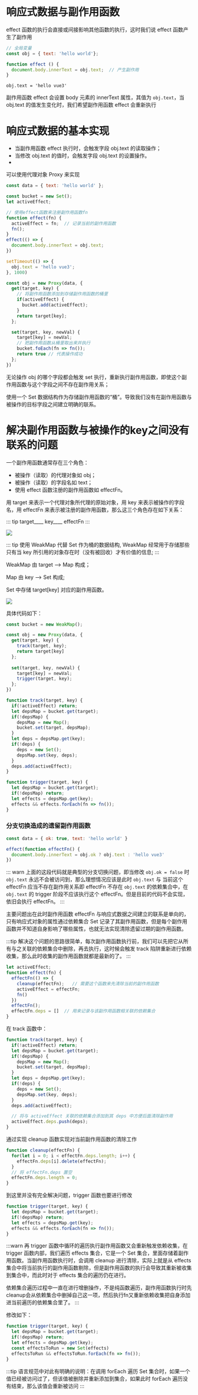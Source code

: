 # 响应式数据与副作用函数
effect 函数的执行会直接或间接影响其他函数的执行，这时我们说 effect 函数产生了副作用
```js
// 全局变量
const obj = { text: 'hello world'};

function effect () {
  document.body.innerText = obj.text;  // 产生副作用
}
```
`obj.text = 'hello vue3'`

副作用函数 effect 会设置 body 元素的 innerText 属性，其值为 `obj.text`，当 obj.text 的值发生变化时，我们希望副作用函数 effect 会重新执行

# 响应式数据的基本实现

- 当副作用函数 effect 执行时，会触发字段 obj.text 的读取操作；
- 当修改 obj.text 的值时，会触发字段 obj.text 的设置操作。
- 
可以使用代理对象 Proxy 来实现
```js
const data = { text: 'hello world' };

const bucket = new Set();
let activeEffect; 

// 使用effect函数来注册副作用函数fn
function effect(fn) {
  activeEffect = fn;  // 记录当前的副作用函数
  fn();
}
effect(() => {
  document.body.innerText = obj.text;
})

setTimeout(() => {
  obj.text = 'hello vue3';
}, 1000)

const obj = new Proxy(data, {
  get(target, key) {
    // 将副作用函数添加到存储副作用函数的桶里
    if(activeEffect) {
      bucket.add(activeEffect);
    }
    return target[key];
  };

  set(target, key, newVal) {
    target[key] = newVal;
    // 把副作用函数从桶里取出来并执行
    bucket.foEach(fn => fn());
    return true // 代表操作成功
  };
})
```
无论操作 obj 的哪个字段都会触发 set 执行，重新执行副作用函数，即使这个副作用函数与这个字段之间不存在副作用关系；

使用一个 Set 数据结构作为存储副作用函数的“桶”。导致我们没有在副作用函数与被操作的目标字段之间建立明确的联系。

# 解决副作用函数与被操作的key之间没有联系的问题
一个副作用函数通常存在三个角色：
- 被操作（读取）的代理对象如 obj；
- 被操作（读取）的字段名如 text；
- 使用 effect 函数注册的副作用函数如 effectFn。

用 target 来表示一个代理对象所代理的原始对象，用 key 来表示被操作的字段名，用 effectFn 来表示被注册的副作用函数，那么这三个角色存在如下关系：

::: tip
    target____
              key____
                     effectFn
:::

![](../imgs/4.png)

::: tip
使用 WeakMap 代替 Set 作为桶的数据结构, WeakMap 经常用于存储那些只有当 key 所引用的对象存在时（没有被回收）才有价值的信息;
:::

WeakMap 由 target --> Map 构成；
 
Map 由 key --> Set 构成;

Set 中存储 target[key] 对应的副作用函数。 


![](../imgs/5.png)

具体代码如下：
```js
const bucket = new WeakMap();

const obj = new Proxy(data, {
  get(target, key) {
    track(target, key);
    return target[key]
  };
  
  set(target, key, newVal) {
    target[key] = newVal;
    trigger(target, key);
  };
})

function track(target, key) {
  if(!activeEffect) return;
  let depsMap = bucket.get(target);
  if(!depsMap) {
    depsMap = new Map();
    bucket.set(target, depsMap);
  }
  let deps = depsMap.get(key);
  if(!deps) {
    deps = new Set();
    depsMap.set(key, deps);
  }
  deps.add(activeEffect);
}

function trigger(target, key) {
  let depsMap = bucket.get(target);
  if(!depsMap) return;
  let effects = depsMap.get(key);
  effects && effects.forEach(fn => fn());
}
```
### 分支切换造成的遗留副作用函数

```js
const data = { ok: true, text: 'hello world' }

effect(function effectFn() { 
  document.body.innerText = obj.ok ? obj.text : 'hello vue3'
})
```
::: warn
上面的这段代码就是典型的分支切换问题，即当修改 `obj.ok = false` 时 `obj.text` 永远不会被访问到，那么理想情况应该是此时 `obj.text` 与 当前这个 effectFn 应当不存在副作用关系即 effectFn 不存在 `obj.text` 的依赖集合中，在 `obj.text` 的 trigger 阶段不应该执行这个 effectFn。但是目前的代码不会实现，依旧会执行 effectFn。
:::

主要问题出在此时副作用函数 effectFn 与响应式数据之间建立的联系是单向的，
只有响应式对象的属性通过依赖集合 Set 记录了其副作用函数，但是每个副作用函数并不知道自身影响了哪些属性，也就无法实现清除遗留过期的副作用函数。

:::tip
解决这个问题的思路很简单，每次副作用函数执行前，我们可以先把它从所有与之关联的依赖集合中删除，再去执行，这时候会触发 track 陷阱重新进行依赖收集，那么此时收集的副作用函数就都是最新的了。
:::

```js
let activeEffect;
function effect(fn) {
  effectFn(() => {
    cleanup(effectFn);   // 需要这个函数来先清除当前的副作用函数
    activeEffect = effectFn;
    fn()
  })
  effectFn();
  effectFn.deps = []  // 用来记录与该副作用函数相关联的依赖集合
}
```
在 track 函数中：
```js
function track(target, key) {
  if(!activeEffect) return;
  let depsMap = bucket.get(target);
  if(!depsMap) {
    depsMap = new Map();
    bucket.set(target, depsMap);
  }
  let deps = depsMap.get(key);
  if(!deps) {
    deps = new Set();
    depsMap.set(key, deps);
  }
  deps.add(activeEffect);

  // 将与 activeEffect 关联的依赖集合添加到其 deps 中方便后面清除副作用
  activeEffect.deps.push(deps);
}
```
通过实现 cleanup 函数实现对当前副作用函数的清除工作
```js
function cleanup(effectFn) {
  for(let i = 0; i < effectFn.deps.length; i++) {
    effectFn.deps[i].delete(effectFn);
  }
  // 将 effectFn.deps 置空
  effectFn.deps.length = 0;
}
```
到这里并没有完全解决问题，trigger 函数也要进行修改
```js
function trigger(target, key) {
  let depsMap = bucket.get(target);
  if(!depsMap) return;
  let effects = depsMap.get(key);
  effects && effects.forEach(fn => fn());
}
```
:::warn
再 trigger 函数中循环的遍历执行副作用函数又会重新触发依赖收集，在 trigger 函数内部，我们遍历 effects 集合，它是一个 Set 集合，里面存储着副作用函数。当副作用函数执行时，会调用 cleanup 进行清除，实际上就是从 effects 集合中将当前执行的副作用函数剔除，但是副作用函数的执行会导致其重新被收集到集合中，而此时对于 effects 集合的遍历仍在进行。

依赖集合遍历过程中一直在进行增删操作，不是纯函数遍历，副作用函数执行时先cleanup会从依赖集合中删掉自己这一项，然后执行fn又重新依赖收集把自身添加进当前遍历的依赖集合里了。
:::

修改如下：
```js
function trigger(target, key) {
  let depsMap = bucket.get(target);
  if(!depsMap) return;
  let effects = depsMap.get(key);
  const effectsToRun = new Set(effects)
  effectsToRun && effectsToRun.forEach(fn => fn());
}
```
:::tip
语言规范中对此有明确的说明：在调用 forEach 遍历 Set 集合时，如果一个值已经被访问过了，但该值被删除并重新添加到集合，如果此时 forEach 遍历没有结束，那么该值会重新被访问
:::
